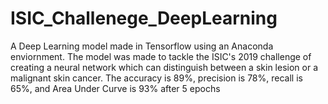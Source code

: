 # ISIC_Challenege_DeepLearning
A Deep Learning model made in Tensorflow using an Anaconda enviornment. The model was made to tackle the ISIC's 2019 challenge of creating a neural network which can distinguish between a skin lesion or a malignant skin cancer. The accuracy is 89%, precision is 78%, recall is 65%, and Area Under Curve is 93% after 5 epochs
